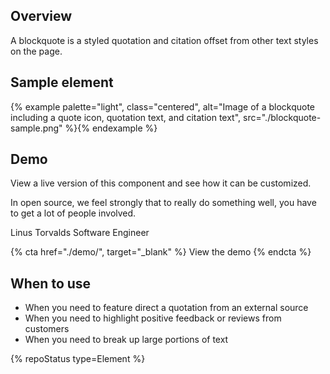 ## Overview
A blockquote is a styled quotation and citation offset from other text styles on the page.

## Sample element

{% example palette="light",
           class="centered",
           alt="Image of a blockquote including a quote icon, quotation text, and citation text",
           src="./blockquote-sample.png" %}{% endexample %}

## Demo
  View a live version of this component and see how it can be customized.

  <rh-blockquote>
    <p>In open source, we feel strongly that to really do something well, you have to get a lot of people involved.</p>
    <span slot="author">Linus Torvalds</span>
    <span slot="title">Software Engineer</span>
  </rh-blockquote>

  {% cta href="./demo/", target="_blank" %}
    View the demo
  {% endcta %}
  
## When to use

- When you need to feature direct a quotation from an external source
- When you need to highlight positive feedback or reviews from customers
- When you need to break up large portions of text

{% repoStatus type=Element %}

